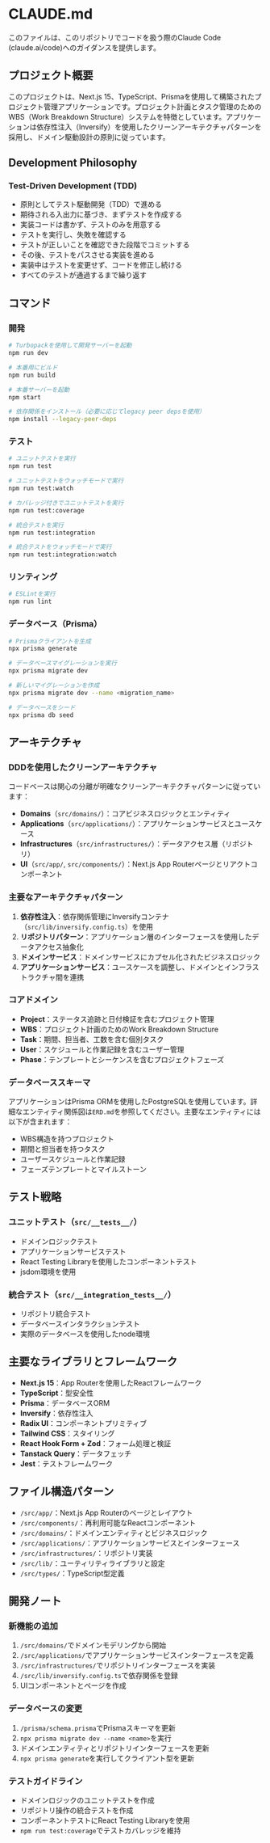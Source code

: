 # CLAUDE.md

このファイルは、このリポジトリでコードを扱う際のClaude Code (claude.ai/code)へのガイダンスを提供します。

## プロジェクト概要

このプロジェクトは、Next.js 15、TypeScript、Prismaを使用して構築されたプロジェクト管理アプリケーションです。プロジェクト計画とタスク管理のためのWBS（Work Breakdown Structure）システムを特徴としています。アプリケーションは依存性注入（Inversify）を使用したクリーンアーキテクチャパターンを採用し、ドメイン駆動設計の原則に従っています。

## Development Philosophy

### Test-Driven Development (TDD)

- 原則としてテスト駆動開発（TDD）で進める
- 期待される入出力に基づき、まずテストを作成する
- 実装コードは書かず、テストのみを用意する
- テストを実行し、失敗を確認する
- テストが正しいことを確認できた段階でコミットする
- その後、テストをパスさせる実装を進める
- 実装中はテストを変更せず、コードを修正し続ける
- すべてのテストが通過するまで繰り返す

## コマンド

### 開発
```bash
# Turbopackを使用して開発サーバーを起動
npm run dev

# 本番用にビルド
npm run build

# 本番サーバーを起動
npm start

# 依存関係をインストール（必要に応じてlegacy peer depsを使用）
npm install --legacy-peer-deps
```

### テスト
```bash
# ユニットテストを実行
npm run test

# ユニットテストをウォッチモードで実行
npm run test:watch

# カバレッジ付きでユニットテストを実行
npm run test:coverage

# 統合テストを実行
npm run test:integration

# 統合テストをウォッチモードで実行
npm run test:integration:watch
```

### リンティング
```bash
# ESLintを実行
npm run lint
```

### データベース（Prisma）
```bash
# Prismaクライアントを生成
npx prisma generate

# データベースマイグレーションを実行
npx prisma migrate dev

# 新しいマイグレーションを作成
npx prisma migrate dev --name <migration_name>

# データベースをシード
npx prisma db seed
```

## アーキテクチャ

### DDDを使用したクリーンアーキテクチャ

コードベースは関心の分離が明確なクリーンアーキテクチャパターンに従っています：

- **Domains**（`src/domains/`）：コアビジネスロジックとエンティティ
- **Applications**（`src/applications/`）：アプリケーションサービスとユースケース
- **Infrastructures**（`src/infrastructures/`）：データアクセス層（リポジトリ）
- **UI**（`src/app/`, `src/components/`）：Next.js App Routerページとリアクトコンポーネント

### 主要なアーキテクチャパターン

1. **依存性注入**：依存関係管理にInversifyコンテナ（`src/lib/inversify.config.ts`）を使用
2. **リポジトリパターン**：アプリケーション層のインターフェースを使用したデータアクセス抽象化
3. **ドメインサービス**：ドメインサービスにカプセル化されたビジネスロジック
4. **アプリケーションサービス**：ユースケースを調整し、ドメインとインフラストラクチャ間を連携

### コアドメイン

- **Project**：ステータス追跡と日付検証を含むプロジェクト管理
- **WBS**：プロジェクト計画のためのWork Breakdown Structure
- **Task**：期間、担当者、工数を含む個別タスク
- **User**：スケジュールと作業記録を含むユーザー管理
- **Phase**：テンプレートとシーケンスを含むプロジェクトフェーズ

### データベーススキーマ

アプリケーションはPrisma ORMを使用したPostgreSQLを使用しています。詳細なエンティティ関係図は`ERD.md`を参照してください。主要なエンティティには以下が含まれます：
- WBS構造を持つプロジェクト
- 期間と担当者を持つタスク
- ユーザースケジュールと作業記録
- フェーズテンプレートとマイルストーン

## テスト戦略

### ユニットテスト（`src/__tests__/`）
- ドメインロジックテスト
- アプリケーションサービステスト
- React Testing Libraryを使用したコンポーネントテスト
- jsdom環境を使用

### 統合テスト（`src/__integration_tests__/`）
- リポジトリ統合テスト
- データベースインタラクションテスト
- 実際のデータベースを使用したnode環境

## 主要なライブラリとフレームワーク

- **Next.js 15**：App Routerを使用したReactフレームワーク
- **TypeScript**：型安全性
- **Prisma**：データベースORM
- **Inversify**：依存性注入
- **Radix UI**：コンポーネントプリミティブ
- **Tailwind CSS**：スタイリング
- **React Hook Form + Zod**：フォーム処理と検証
- **Tanstack Query**：データフェッチ
- **Jest**：テストフレームワーク

## ファイル構造パターン

- `/src/app/`：Next.js App Routerのページとレイアウト
- `/src/components/`：再利用可能なReactコンポーネント
- `/src/domains/`：ドメインエンティティとビジネスロジック
- `/src/applications/`：アプリケーションサービスとインターフェース
- `/src/infrastructures/`：リポジトリ実装
- `/src/lib/`：ユーティリティライブラリと設定
- `/src/types/`：TypeScript型定義

## 開発ノート

### 新機能の追加
1. `/src/domains/`でドメインモデリングから開始
2. `/src/applications/`でアプリケーションサービスインターフェースを定義
3. `/src/infrastructures/`でリポジトリインターフェースを実装
4. `/src/lib/inversify.config.ts`で依存関係を登録
5. UIコンポーネントとページを作成

### データベースの変更
1. `/prisma/schema.prisma`でPrismaスキーマを更新
2. `npx prisma migrate dev --name <name>`を実行
3. ドメインエンティティとリポジトリインターフェースを更新
4. `npx prisma generate`を実行してクライアント型を更新

### テストガイドライン
- ドメインロジックのユニットテストを作成
- リポジトリ操作の統合テストを作成
- コンポーネントテストにReact Testing Libraryを使用
- `npm run test:coverage`でテストカバレッジを維持